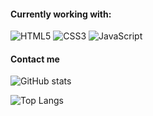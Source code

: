 <!-- ### Igor here 👋 -->


#### Currently working with:
![HTML5](https://img.shields.io/badge/html5-%23E34F26.svg?style=for-the-badge&logo=html5&logoColor=white)
![CSS3](https://img.shields.io/badge/css3-%231572B6.svg?style=for-the-badge&logo=css3&logoColor=white)
![JavaScript](https://img.shields.io/badge/javascript-%23323330.svg?style=for-the-badge&logo=javascript&logoColor=%23F7DF1E)

#### Contact me



<!-- ![Vue.js](https://img.shields.io/badge/vuejs-%2335495e.svg?style=for-the-badge&logo=vuedotjs&logoColor=%234FC08D) -->
<!-- ![Bootstrap](https://img.shields.io/badge/bootstrap-%23563D7C.svg?style=for-the-badge&logo=bootstrap&logoColor=white) -->

![GitHub stats](https://github-readme-stats.vercel.app/api?username=igor-chaves&show_icons=true&theme=transparent)

![Top Langs](https://github-readme-stats.vercel.app/api/top-langs/?username=igor-chaves&layout=compact)

